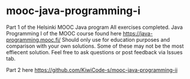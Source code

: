 # mooc-java-programming-i
Part 1 of the Helsinki MOOC Java program 
All exercises completed.
Java Programming I of the MOOC course found here https://java-programming.mooc.fi/ 
Should only use for education purposes and comparison with your own solutions. Some of these may not be the most effiecent solution. 
Feel free to ask questions or post feedback via Issues tab.


Part 2 here https://github.com/KiwiCode-s/mooc-java-programming-ii
 

